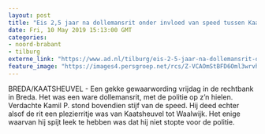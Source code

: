 ```yaml
---
layout: post
title: "Eis 2,5 jaar na dollemansrit onder invloed van speed tussen Kaatsheuvel en Waalwijk"
date: Fri, 10 May 2019 15:13:00 GMT
categories: 
- noord-brabant 
- tilburg 
externe_link: "https://www.ad.nl/tilburg/eis-2-5-jaar-na-dollemansrit-onder-invloed-van-speed-tussen-kaatsheuvel-en-waalwijk~ad1a7f0a/"
feature_image: "https://images4.persgroep.net/rcs/Z-VCAOmStBFD6Oml3wrvhVvsboE/diocontent/147862243/_fitwidth/400/?appId=21791a8992982cd8da851550a453bd7f&quality=0.7"
---
```


BREDA/KAATSHEUVEL - Een gekke gewaarwording vrijdag in de rechtbank in Breda. Het was een ware dollemansrit, met de politie op z’n hielen. Verdachte Kamil P. stond bovendien stijf van de speed. Hij deed echter alsof de rit een plezierritje was van Kaatsheuvel tot Waalwijk. Het enige waarvan hij spijt leek te hebben was dat hij niet stopte voor de politie.
